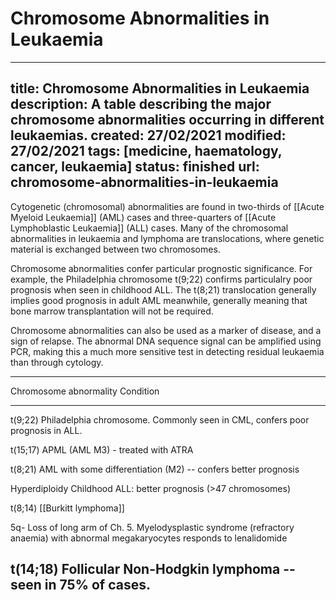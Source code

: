 # Chromosome Abnormalities in Leukaemia
---
title: Chromosome Abnormalities in Leukaemia
description: A table describing the major chromosome abnormalities occurring in different leukaemias. 
created: 27/02/2021
modified: 27/02/2021
tags: [medicine, haematology, cancer, leukaemia]
status: finished
url: chromosome-abnormalities-in-leukaemia
---

Cytogenetic (chromosomal) abnormalities are found in two-thirds of [[Acute Myeloid Leukaemia]] (AML) cases and three-quarters of [[Acute Lymphoblastic Leukaemia]] (ALL) cases.  Many of the chromosomal abnormalities in leukaemia and lymphoma are translocations, where genetic material is exchanged between two chromosomes. 

Chromosome abnormalities confer particular prognostic significance. For example, the Philadelphia chromosome t(9;22) confirms particulalry poor prognosis when seen in childhood ALL. The t(8;21) translocation generally implies good prognosis in adult AML meanwhile, generally meaning that bone marrow transplantation will not be required. 

Chromosome abnormalities can also be used as a marker of disease, and a sign of relapse. The abnormal DNA sequence signal can be amplified using PCR, making this a much more sensitive test in detecting residual leukaemia than through cytology. 


-------------------------------------------------------------
Chromosome abnormality  Condition
----------------------  -------------------------------------
t(9;22)                 Philadelphia chromosome. Commonly 
                        seen in CML, confers poor prognosis 
                        in ALL.

t(15;17)                APML (AML M3) - treated with ATRA

t(8;21)                 AML with some differentiation (M2)
                        -- confers better prognosis

Hyperdiploidy           Childhood ALL: better prognosis 
(>47 chromosomes)                       

t(8;14)                [[Burkitt lymphoma]]

5q-                    Loss of long arm of Ch. 5.
                       Myelodysplastic syndrome (refractory 
                       anaemia) with abnormal megakaryocytes
                       responds to lenalidomide

t(14;18)              Follicular Non-Hodgkin lymphoma -- seen
                      in 75% of cases. 
-------------------------------------------------------------

<!-- {BearID:10536D95-6F42-4BCE-B686-6680ADB7BA7A-1211-0000EA9C2D4AB6E3} -->
